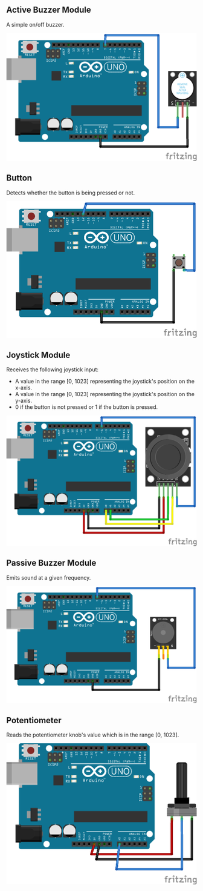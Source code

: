 ## Active Buzzer Module

A simple on/off buzzer.

![Active Buzzer Module Schematic](/Components/active_buzzer_module/Schematic_bb.png)

<!--../Components/active_buzzer_module/active_buzzer_module.ino-->

## Button

Detects whether the button is being pressed or not.

![Button Schematic](/Components/button/Schematic_bb.png)

<!--../Components/button/button.ino-->

## Joystick Module

Receives the following joystick input:

- A value in the range [0, 1023] representing the joystick's position on the x-axis.
- A value in the range [0, 1023] representing the joystick's position on the y-axis.
- 0 if the button is not pressed or 1 if the button is pressed.

![Joystick Module Schematic](/Components/joystick_module/Schematic_bb.png)

<!--../Components/joystick_module/joystick_module.ino-->

## Passive Buzzer Module

Emits sound at a given frequency.

![Passive Buzzer Module Schematic](/Components/passive_buzzer_module/Schematic_bb.png)

<!--../Components/passive_buzzer_module/passive_buzzer_module.ino-->

## Potentiometer

Reads the potentiometer knob's value which is in the range [0, 1023].

![Potentiometer Schematic](/Components/potentiometer/Schematic_bb.png)

<!--../Components/potentiometer/potentiometer.ino-->